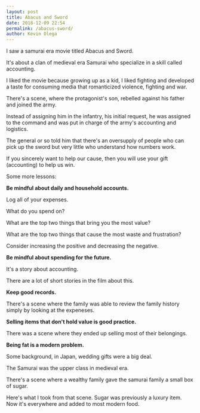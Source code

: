 ```yaml
--- 
layout: post 
title: Abacus and Sword
date: 2018-12-09 22:54
permalink: /abacus-sword/ 
author: Kevin Olega 
--- 
```

I saw a samurai era movie titled Abacus and Sword.

It's about a clan of medieval era Samurai who specialize in a skill called accounting.

I liked the movie because growing up as a kid, I liked fighting and developed a taste for consuming media that romanticized violence, fighting and war.

There's a scene, where the protagonist's son, rebelled against his father and joined the army.

Instead of assigning him in the infantry, his initial request, he was assigned to the command and was put in charge of the army's accounting and logistics.

The general or so told him that there's an oversupply of people who can pick up the sword but very little who understand how numbers work.

If you sincerely want to help our cause, then you will use your gift (accounting) to help us win.

Some more lessons:

**Be mindful about daily and household accounts.**

Log all of your expenses.

What do you spend on?

What are the top two things that bring you the most value?

What are the top two things that cause the most waste and frustration?

Consider increasing the positive and decreasing the negative.

**Be mindful about spending for the future.**

It's a story about accounting.

There are a lot of short stories in the film about this.

**Keep good records.**

There's a scene where the family was able to review the family history simply by looking at the expeneses.

**Selling items that don't hold value is good practice.**

There was a scene where they ended up selling most of their belongings.

**Being fat is a modern problem.**

Some background, in Japan, wedding gifts were a big deal.

The Samurai was the upper class in medieval era.

There's a scene where a wealthy family gave the samurai family a small box of sugar.

Here's what I took from that scene. Sugar was previously a luxury item. Now it's everywhere and added to most modern food.